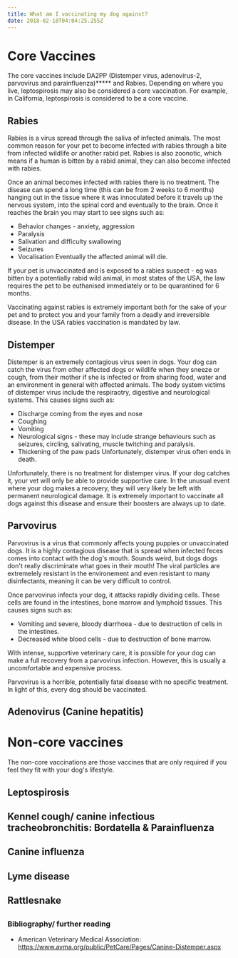 ```yaml
---
title: What am I vaccinating my dog against?
date: 2018-02-18T04:04:25.255Z
---
```

# Core Vaccines 
The core vaccines include DA2PP (Distemper virus, adenovirus-2, parvovirus and parainfluenza)***** and Rabies. Depending on where you live, leptospirosis may also be considered a core vaccination. For example, in California, leptospirosis is considered to be a core vaccine.

## Rabies
Rabies is a virus spread through the saliva of infected animals. The most common reason for your pet to become infected with rabies through a bite from infected wildlife or another rabid pet. Rabies is also zoonotic, which means if a human is bitten by a rabid animal, they can also become infected with rabies. 

Once an animal becomes infected with rabies there is no treatment. The disease can spend a long time (this can be from 2 weeks to 6 months) hanging out in the tissue where it was innoculated before it travels up the nervous system, into the spinal cord and eventually to the brain. Once it reaches the brain you may start to see signs such as:
* Behavior changes - anxiety, aggression
* Paralysis
* Salivation and difficulty swallowing
* Seizures
* Vocalisation
Eventually the affected animal will die.

If your pet is unvaccinated and is exposed to a rabies suspect - eg was bitten by a potentially rabid wild animal, in most states of the USA, the law requires the pet to be euthanised immediately or to be quarantined for 6 months. 

Vaccinating against rabies is extremely important both for the sake of your pet and to protect you and your family from a deadly and irreversible disease. In the USA rabies vaccination is mandated by law. 

## Distemper 
Distemper is an extremely contagious virus seen in dogs. Your dog can catch the virus from other affected dogs or wildlife when they sneeze or cough, from their mother if she is infected or from sharing food, water and an environment in general with affected animals. 
The body system victims of distemper virus include the respiraotry, digestive and neurological systems. This causes signs such as:
* Discharge coming from the eyes and nose
* Coughing 
* Vomiting
* Neurological signs - these may include strange behaviours such as seizures, circling, salivating, muscle twitching and paralysis. 
* Thickening of the paw pads
Unfortunately, distemper virus often ends in death.

Unfortunately, there is no treatment for distemper virus. If your dog catches it, your vet will only be able to provide supportive care. In the unusual event where your dog makes a recovery, they will very likely be left with permanent neurological damage. It is extremely important to vaccinate all dogs against this disease and ensure their boosters are always up to date. 


## Parvovirus
Parvovirus is a virus that commonly affects young puppies or unvaccinated dogs. It is a highly contagious disease that is spread when infected feces comes into contact with the dog's mouth. Sounds weird, but dogs dogs don't really discriminate what goes in their mouth! The viral particles are extremelely resistant in the environement and even resistant to many disinfectants, meaning it can be very difficult to control. 

Once parvovirus infects your dog, it attacks rapidly dividing cells. These cells are found in the intestines, bone marrow and lymphoid tissues. This causes signs such as:
* Vomiting and severe, bloody diarrhoea - due to destruction of cells in the intestines. 
* Decreased white blood cells - due to destruction of bone marrow.

With intense, supportive veterinary care, it is possible for your dog can make a full recovery from a parvovirus infection. However, this is usually a uncomfortable and expensive process.

Parvovirus is a horrible, potentially fatal disease with no specific treatment. In light of this, every dog should be vaccinated.

## Adenovirus (Canine hepatitis)

# Non-core vaccines
The non-core vaccinations are those vaccines that are only required if you feel they fit with your dog's lifestyle. 

## Leptospirosis

## Kennel cough/ canine infectious tracheobronchitis: Bordatella & Parainfluenza

## Canine influenza

## Lyme disease

## Rattlesnake

## 

### Bibliography/ further reading
* American Veterinary Medical Association: https://www.avma.org/public/PetCare/Pages/Canine-Distemper.aspx


